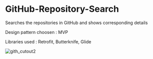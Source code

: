 # GitHub-Repository-Search
Searches the repositories in GitHub and shows corresponding details 

Design pattern choosen : MVP

Libraries used : Retrofit, Butterknife, Glide

![gith_cutout2](https://user-images.githubusercontent.com/12527654/45160865-1bc24880-b208-11e8-97f4-ae8d022d9c1b.jpg)
